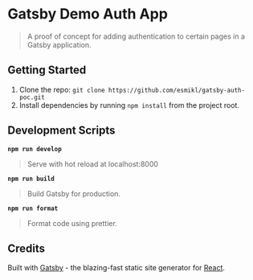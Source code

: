 # Gatsby Demo Auth App

> A proof of concept for adding authentication to certain pages in a Gatsby application.

## Getting Started
1. Clone the repo: `git clone https://github.com/esmikl/gatsby-auth-poc.git`
2. Install dependencies by running `npm install` from the project root.

## Development Scripts

**`npm run develop`**

> Serve with hot reload at localhost:8000

**`npm run build`**

> Build Gatsby for production.

**`npm run format`**

> Format code using prettier.


## Credits

Built with [Gatsby](https://www.gatsbyjs.org/) - the blazing-fast static site generator for [React](https://facebook.github.io/react/).
